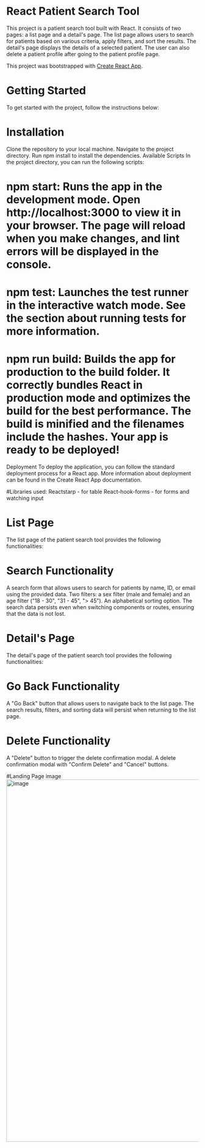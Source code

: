 # React Patient Search Tool
This project is a patient search tool built with React. It consists of two pages: a list page and a detail's page. The list page allows users to search for patients based on various criteria, apply filters, and sort the results. The detail's page displays the details of a selected patient.
The user can also delete a patient profile after going to the patient profile page.

This project was bootstrapped with [Create React App](https://github.com/facebook/create-react-app).

# Getting Started
To get started with the project, follow the instructions below:

# Installation
Clone the repository to your local machine.
Navigate to the project directory.
Run npm install to install the dependencies.
Available Scripts
In the project directory, you can run the following scripts:

# npm start: Runs the app in the development mode. Open http://localhost:3000 to view it in your browser. The page will reload when you make changes, and lint errors will be displayed in the console.
# npm test: Launches the test runner in the interactive watch mode. See the section about running tests for more information.
# npm run build: Builds the app for production to the build folder. It correctly bundles React in production mode and optimizes the build for the best performance. The build is minified and the filenames include the hashes. Your app is ready to be deployed!
Deployment
To deploy the application, you can follow the standard deployment process for a React app. More information about deployment can be found in the Create React App documentation.

#Libraries used: 
Reactstarp - for table
React-hook-forms - for forms and watching input 


# List Page
The list page of the patient search tool provides the following functionalities:

# Search Functionality
A search form that allows users to search for patients by name, ID, or email using the provided data.
Two filters: a sex filter (male and female) and an age filter ("18 - 30", "31 - 45", "> 45").
An alphabetical sorting option.
The search data persists even when switching components or routes, ensuring that the data is not lost.

# Detail's Page
The detail's page of the patient search tool provides the following functionalities:

# Go Back Functionality
A "Go Back" button that allows users to navigate back to the list page.
The search results, filters, and sorting data will persist when returning to the list page.
# Delete Functionality
A "Delete" button to trigger the delete confirmation modal.
A delete confirmation modal with "Confirm Delete" and "Cancel" buttons.

#Landing Page image
<img width="950" alt="image" src="https://github.com/shreyaPandey-Dev/Find-my-Patient/assets/27900627/8f90969d-ea9c-4232-8e37-64659dce5a42">
